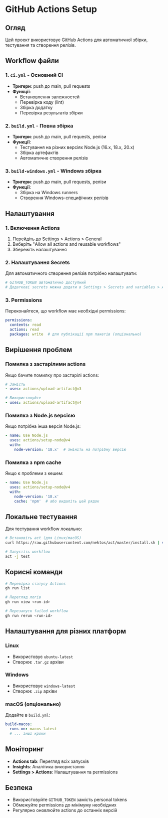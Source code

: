 # GitHub Actions Setup

## Огляд

Цей проект використовує GitHub Actions для автоматичної збірки, тестування та створення релізів.

## Workflow файли

### 1. `ci.yml` - Основний CI
- **Тригери**: push до main, pull requests
- **Функції**: 
  - Встановлення залежностей
  - Перевірка коду (lint)
  - Збірка додатку
  - Перевірка результатів збірки

### 2. `build.yml` - Повна збірка
- **Тригери**: push до main, pull requests, релізи
- **Функції**:
  - Тестування на різних версіях Node.js (16.x, 18.x, 20.x)
  - Збірка артефактів
  - Автоматичне створення релізів

### 3. `build-windows.yml` - Windows збірка
- **Тригери**: push до main, pull requests, релізи
- **Функції**:
  - Збірка на Windows runners
  - Створення Windows-специфічних релізів

## Налаштування

### 1. Включення Actions

1. Перейдіть до Settings > Actions > General
2. Виберіть "Allow all actions and reusable workflows"
3. Збережіть налаштування

### 2. Налаштування Secrets

Для автоматичного створення релізів потрібно налаштувати:

```bash
# GITHUB_TOKEN автоматично доступний
# Додаткові secrets можна додати в Settings > Secrets and variables > Actions
```

### 3. Permissions

Переконайтеся, що workflow має необхідні permissions:

```yaml
permissions:
  contents: read
  actions: read
  packages: write  # для публікації npm пакетів (опціонально)
```

## Вирішення проблем

### Помилка з застарілими actions

Якщо бачите помилку про застарілі actions:

```yaml
# Замість
- uses: actions/upload-artifact@v3

# Використовуйте
- uses: actions/upload-artifact@v4
```

### Помилка з Node.js версією

Якщо потрібна інша версія Node.js:

```yaml
- name: Use Node.js
  uses: actions/setup-node@v4
  with:
    node-version: '18.x'  # змініть на потрібну версію
```

### Помилка з npm cache

Якщо є проблеми з кешем:

```yaml
- name: Use Node.js
  uses: actions/setup-node@v4
  with:
    node-version: '18.x'
    cache: 'npm'  # або видаліть цей рядок
```

## Локальне тестування

Для тестування workflow локально:

```bash
# Встановіть act (для Linux/macOS)
curl https://raw.githubusercontent.com/nektos/act/master/install.sh | sudo bash

# Запустіть workflow
act -j test
```

## Корисні команди

```bash
# Перевірка статусу Actions
gh run list

# Перегляд логів
gh run view <run-id>

# Перезапуск failed workflow
gh run rerun <run-id>
```

## Налаштування для різних платформ

### Linux
- Використовує `ubuntu-latest`
- Створює `.tar.gz` архіви

### Windows
- Використовує `windows-latest`
- Створює `.zip` архіви

### macOS (опціонально)
Додайте в `build.yml`:

```yaml
build-macos:
  runs-on: macos-latest
  # ... інші кроки
```

## Моніторинг

- **Actions tab**: Перегляд всіх запусків
- **Insights**: Аналітика використання
- **Settings > Actions**: Налаштування та permissions

## Безпека

- Використовуйте `GITHUB_TOKEN` замість personal tokens
- Обмежуйте permissions до мінімуму необхідних
- Регулярно оновлюйте actions до останніх версій 
